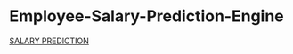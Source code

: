 # Employee-Salary-Prediction-Engine

[SALARY PREDICTION](<img width="1024" height="1024" alt="Salary prediction image" src="https://github.com/user-attachments/assets/2f519978-7eef-436a-bfab-649cc55120e1" />
)


